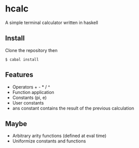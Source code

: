 # hcalc

A simple terminal calculator written in haskell

## Install

Clone the repository then

```
$ cabal install
```

## Features

* Operators + - * / ^
* Function application
* Constants (pi, e)
* User constants
* ans constant contains the result of the previous calculation

## Maybe

* Arbitrary arity functions (defined at eval time)
* Uniformize constants and functions

